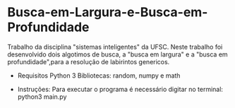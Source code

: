 # Busca-em-Largura-e-Busca-em-Profundidade

Trabalho da disciplina "sistemas inteligentes" da UFSC. Neste trabalho foi desenvolvido dois algotimos de busca, a 
"busca em largura" e a "busca em profundidade",para a resolução de labirintos genericos. 

* Requisitos
Python 3
Bibliotecas: random, numpy e math

* Instruções: 
Para executar o programa é necessário digitar no terminal: python3 main.py
